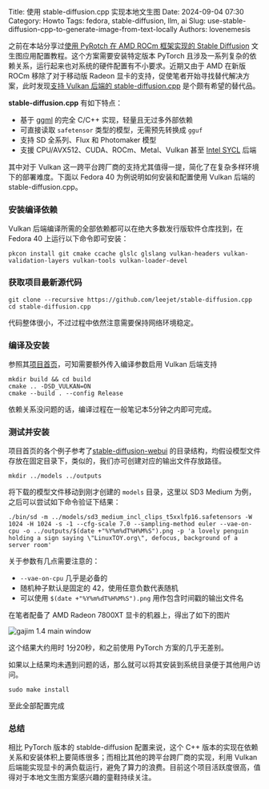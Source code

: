 Title: 使用 stable-diffusion.cpp 实现本地文生图
Date: 2024-09-04 07:30
Category: Howto
Tags: fedora, stable-diffusion, llm, ai
Slug: use-stable-diffusion-cpp-to-generate-image-from-text-locally
Authors: lovenemesis

之前在本站分享过[使用 PyRotch 在 AMD ROCm 框架实现的 Stable Diffusion](https://linuxtoy.org/archives/configure-stable-diffusion-with-amd-rocm-on-fedora-40.html) 文生图应用配置教程。这个方案需要安装特定版本 PyTorch 且涉及一系列复杂的依赖关系，运行起来也对系统的硬件配置有不小要求。近期又由于 AMD 在新版 ROCm 移除了对于移动版 Radeon 显卡的支持，促使笔者开始寻找替代解决方案，此时发现[支持 Vulkan 后端的 stable-diffusion.cpp](https://github.com/leejet/stable-diffusion.cpp) 是个颇有希望的替代品。

**stable-diffusion.cpp** 有如下特点：

* 基于 [ggml](https://github.com/ggerganov/ggml) 的完全 C/C++ 实现，轻量且无过多外部依赖
* 可直接读取 `safetensor` 类型的模型，无需预先转换成 `gguf`
* 支持 SD 全系列、Flux 和 Photomaker 模型
* 支援 CPU/AVX512、CUDA、ROCm、Metal、Vulkan 甚至 [Intel SYCL](https://www.intel.com/content/www/us/en/developer/tools/oneapi/base-toolkit.html) 后端

其中对于 Vulkan 这一跨平台跨厂商的支持尤其值得一提，简化了在复杂多样环境下的部署难度。下面以 Fedora 40 为例说明如何安装和配置使用 Vulkan 后端的 stable-diffusion.cpp。

### 安装编译依赖 ###

Vulkan 后端编译所需的全部依赖都可以在绝大多数发行版软件仓库找到，在 Fedora 40 上运行以下命令即可安装：

```
pkcon install git cmake ccache glslc glslang vulkan-headers vulkan-validation-layers vulkan-tools vulkan-loader-devel 
```

### 获取项目最新源代码 ###

```
git clone --recursive https://github.com/leejet/stable-diffusion.cpp
cd stable-diffusion.cpp
```

代码整体很小，不过过程中依然注意需要保持网络环境稳定。

### 编译及安装 ###

参照其[项目首页](https://github.com/leejet/stable-diffusion.cpp/blob/master/README.md)，可知需要额外传入编译参数启用 Vulkan 后端支持

```
mkdir build && cd build
cmake .. -DSD_VULKAN=ON
cmake --build . --config Release
```

依赖关系没问题的话，编译过程在一般笔记本5分钟之内即可完成。

### 测试并安装 ###

项目首页的各个例子参考了[stable-diffusion-webui](https://github.com/AUTOMATIC1111/stable-diffusion-webui) 的目录结构，均假设模型文件存放在固定目录下，类似的，我们亦可创建对应的输出文件存放路径。

```
mkdir ../models ../outputs
```

将下载的模型文件移动到刚才创建的  `models` 目录，这里以 SD3 Medium 为例，之后可以尝试如下命令验证下结果：

```
./bin/sd -m ../models/sd3_medium_incl_clips_t5xxlfp16.safetensors -W 1024 -H 1024 -s -1 --cfg-scale 7.0 --sampling-method euler --vae-on-cpu -o ../outputs/$(date +"%Y%m%dT%H%M%S").png -p 'a lovely penguin holding a sign saying \"LinuxTOY.org\", defocus, background of a server room'
```

关于参数有几点需要注意的：

* `--vae-on-cpu` 几乎是必备的
* 随机种子默认是固定的 42，使用任意负数代表随机
* 可以使用 `$(date +"%Y%m%dT%H%M%S").png` 用作包含时间戳的输出文件名

在笔者配备了 AMD Radeon 7800XT 显卡的机器上，得出了如下的图片

![gajim 1.4 main window]({filename}/images/sd.cpp-sample.png)

这个结果大约用时 1分20秒，和之前使用 PyTorch 方案的几乎无差别。

如果以上结果均未遇到问题的话，那么就可以将其安装到系统目录便于其他用户访问。

```
sudo make install
```

至此全部配置完成

### 总结 ###

相比 PyTorch 版本的 stablde-diffusion 配置来说，这个 C++ 版本的实现在依赖关系和安装体积上要简练很多；而相比其他的跨平台跨厂商的实现，利用 Vulkan 后端能实现显卡的满负载运行，避免了算力的浪费。目前这个项目活跃度很高，值得对于本地文生图方案感兴趣的童鞋持续关注。
